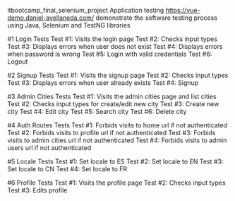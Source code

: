 itbootcamp_final_selenium_project
Application testing https://vue-demo.daniel-avellaneda.com/ demonstrate the software testing process using Java, Selenium and TestNG libraries

#1 Login Tests
Test #1: Visits the login page
Test #2: Checks input types
Test #3: Displays errors when user does not exist
Test #4: Displays errors when password is wrong
Test #5: Login with valid credentials
Test #6: Logout

#2 Signup Tests
Test #1: Visits the signup page
Test #2: Checks input types
Test #3: Displays errors when user already exists
Test #4: Signup

#3 Admin Cities Tests
Test #1: Visits the admin cities page and list cities
Test #2: Checks input types for create/edit new city
Test #3: Create new city
Test #4: Edit city
Test #5: Search city
Test #6: Delete city

#4 Auth Routes Tests
Test #1: Forbids visits to home url if not authenticated
Test #2: Forbids visits to profile url if not authenticated
Test #3: Forbids visits to admin cities url if not authenticated
Test #4: Forbids visits to admin users url if not authenticated

#5 Locale Tests
Test #1: Set locale to ES
Test #2: Set locale to EN
Test #3: Set locale to CN
Test #4: Set locale to FR

#6 Profile Tests
Test #1: Visits the profile page
Test #2: Checks input types
Test #3: Edits profile
